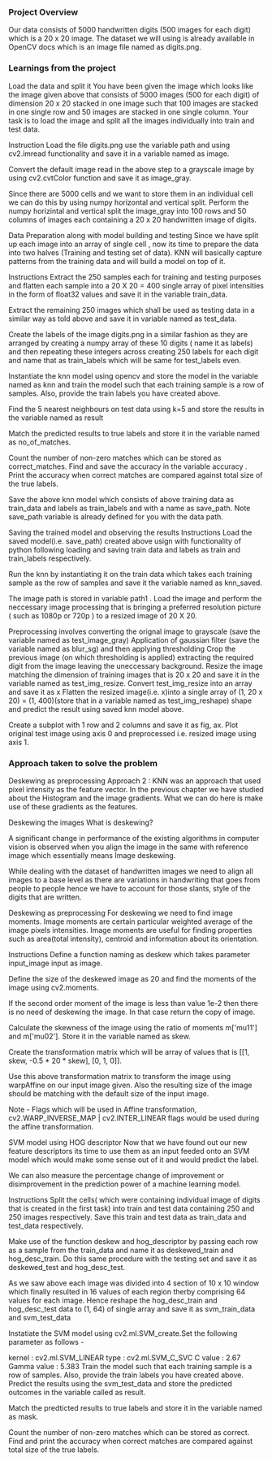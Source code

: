### Project Overview

 Our data consists of 5000 handwritten digits (500 images for each digit) which is a 20 x 20 image. The dataset we will using is already available in OpenCV docs which is an image file named as digits.png.




### Learnings from the project

 Load the data and split it
You have been given the image which looks like the image given above that consists of 5000 images (500 for each digit) of dimension 20 x 20 stacked in one image such that 100 images are stacked in one single row and 50 images are stacked in one single column. Your task is to load the image and split all the images individually into train and test data.

Instruction
Load the file digits.png use the variable path and using cv2.imread functionality and save it in a variable named as image.

Convert the default image read in the above step to a grayscale image by using cv2.cvtColor function and save it as image_gray.

Since there are 5000 cells and we want to store them in an individual cell we can do this by using numpy horizontal and vertical split. Perform the numpy horizintal and vertical split the image_gray into 100 rows and 50 columns of images each containing a 20 x 20 handwritten image of digits.



Data Preparation along with model building and testing
Since we have split up each image into an array of single cell , now its time to prepare the data into two halves (Training and testing set of data). KNN will basically capture patterns from the training data and will build a model on top of it.

Instructions
Extract the 250 samples each for training and testing purposes and flatten each sample into a 20 X 20 = 400 single array of pixel intensities in the form of float32 values and save it in the variable train_data.

Extract the remaining 250 images which shall be used as testing data in a similar way as told above and save it in variable named as test_data.

Create the labels of the image digits.png in a similar fashion as they are arranged by creating a numpy array of these 10 digits ( name it as labels) and then repeating these integers across creating 250 labels for each digit and name that as train_labels which will be same for test_labels even.

Instantiate the knn model using opencv and store the model in the variable named as knn and train the model such that each training sample is a row of samples. Also, provide the train labels you have created above.

Find the 5 nearest neighbours on test data using k=5 and store the results in the variable named as result

Match the predicted results to true labels and store it in the variable named as no_of_matches.

Count the number of non-zero matches which can be stored as correct_matches. Find and save the accuracy in the variable accuracy . Print the accuracy when correct matches are compared against total size of the true labels.

Save the above knn model which consists of above training data as train_data and labels as train_labels and with a name as save_path. Note save_path variable is already defined for you with the data path.


Saving the trained model and observing the results
Instructions
Load the saved model(i.e. save_path) created above usign with functionality of python following loading and saving train data and labels as train and train_labels respectively.

Run the knn by instantiating it on the train data which takes each training sample as the row of samples and save it the variable named as knn_saved.

The image path is stored in variable path1 . Load the image and perform the neccessary image processing that is bringing a preferred resolution picture ( such as 1080p or 720p ) to a resized image of 20 X 20.

Preprocessing involves converting the orignal image to grayscale (save the variable named as test_image_gray)
Application of gaussian filter (save the variable named as blur_sg) and then applying thresholding
Crop the previous image (on which thresholding is applied) extracting the required digit from the image leaving the uneccessary background.
Resize the image matching the dimension of training images that is 20 x 20 and save it in the variable named as test_img_resize.
Convert test_img_resize into an array and save it as x
Flatten the resized image(i.e. x)into a single array of (1, 20 x 20) = (1, 400)(store that in a variable named as test_img_reshape) shape and predict the result using saved knn model above.

Create a subplot with 1 row and 2 columns and save it as fig, ax. Plot original test image using axis 0 and preprocessed i.e. resized image using axis 1.




### Approach taken to solve the problem

 Deskewing as preprocessing
Approach 2 :
KNN was an approach that used pixel intensity as the feature vector. In the previous chapter we have studied about the Histogram and the image gradients. What we can do here is make use of these gradients as the features.

Deskewing the images
What is deskewing?

A significant change in performance of the existing algorithms in computer vision is observed when you align the image in the same with reference image which essentially means Image deskewing.

While dealing with the dataset of handwritten images we need to align all images to a base level as there are variations in handwriting that goes from people to people hence we have to account for those slants, style of the digits that are written.

Deskewing as preprocessing
For deskewing we need to find image moments. Image moments are certain particular weighted average of the image pixels intensities. Image moments are useful for finding properties such as area(total intensity), centroid and information about its orientation.

Instructions
Define a function naming as deskew which takes parameter input_image input as image.

Define the size of the deskewed image as 20 and find the moments of the image using cv2.moments.

If the second order moment of the image is less than value 1e-2 then there is no need of deskewing the image. In that case return the copy of image.

Calculate the skewness of the image using the ratio of moments m['mu11'] and m['mu02']. Store it in the variable named as skew.

Create the transformation matrix which will be array of values that is [[1, skew, -0.5 * 20 * skew], [0, 1, 0]].

Use this above transformation matrix to transform the image using warpAffine on our input image given. Also the resulting size of the image should be matching with the default size of the input image.

Note - Flags which will be used in Affine transformation, cv2.WARP_INVERSE_MAP | cv2.INTER_LINEAR flags would be used during the affine transformation.



SVM model using HOG descriptor
Now that we have found out our new feature descriptors its time to use them as an input feeded onto an SVM model which would make some sense out of it and would predict the label.

We can also measure the percentage change of improvement or disimprovement in the prediction power of a machine learning model.

Instructions
Split the cells( which were containing individual image of digits that is created in the first task) into train and test data containing 250 and 250 images respectively. Save this train and test data as train_data and test_data respectively.

Make use of the function deskew and hog_descriptor by passing each row as a sample from the train_data and name it as deskewed_train and hog_desc_train. Do this same procedure with the testing set and save it as deskewed_test and hog_desc_test.

As we saw above each image was divided into 4 section of 10 x 10 window which finally resulted in 16 values of each region therby comprising 64 values for each image. Hence reshape the hog_desc_train and hog_desc_test data to (1, 64) of single array and save it as svm_train_data and svm_test_data

Instatiate the SVM model using cv2.ml.SVM_create.Set the following parameter as follows -

kernel : cv2.ml.SVM_LINEAR
type : cv2.ml.SVM_C_SVC
C value : 2.67
Gamma value : 5.383
Train the model such that each training sample is a row of samples. Also, provide the train labels you have created above. Predict the results using the svm_test_data and store the predicted outcomes in the variable called as result.

Match the predticted results to true labels and store it in the variable named as mask.

Count the number of non-zero matches which can be stored as correct. Find and print the accuracy when correct matches are compared against total size of the true labels.




